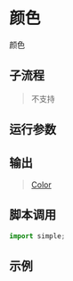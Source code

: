 # 颜色 
颜色

## 子流程
> 不支持


## 运行参数




## 输出

>    [Color](../../types/Color.md)


## 脚本调用

```python
import simple;

```

## 示例
